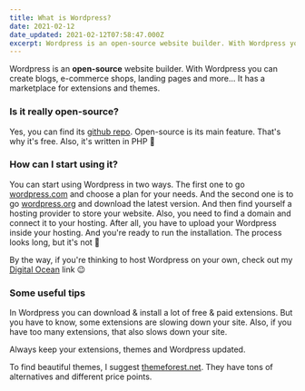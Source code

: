 ```yaml
---
title: What is Wordpress?
date: 2021-02-12
date_updated: 2021-02-12T07:58:47.000Z
excerpt: Wordpress is an open-source website builder. With Wordpress you can create blogs, e-commerce shops, landing pages and more...
---
```


Wordpress is an **open-source** website builder. With Wordpress you can create blogs, e-commerce shops, landing pages and more... It has a marketplace for extensions and themes.

### Is it really open-source?

Yes, you can find its [github repo](https://github.com/WordPress/WordPress). Open-source is its main feature. That's why it's free. Also, it's written in PHP 🐘

### How can I start using it?

You can start using Wordpress in two ways. The first one to go [wordpress.com](https://wordpress.com/) and choose a plan for your needs. And the second one is to go [wordpress.org](https://wordpress.org/download/) and download the latest version. And then find yourself a hosting provider to store your website. Also, you need to find a domain and connect it to your hosting. After all, you have to upload your Wordpress inside your hosting. And you're ready to run the installation. The process looks long, but it's not 🙂

By the way, if you're thinking to host Wordpress on your own, check out my [Digital Ocean](https://m.do.co/c/217fc00c5e4d) link 😉

### Some useful tips

In Wordpress you can download & install a lot of free & paid extensions. But you have to know, some extensions are slowing down your site. Also, if you have too many extensions, that also slows down your site.

Always keep your extensions, themes and Wordpress updated.

To find beautiful themes, I suggest [themeforest.net](https://themeforest.net/). They have tons of alternatives and different price points.
